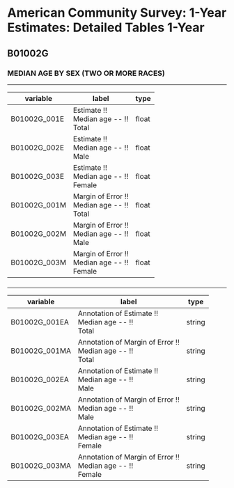# American Community Survey: 1-Year Estimates: Detailed Tables 1-Year

## B01002G

### MEDIAN AGE BY SEX (TWO OR MORE RACES)

___

| variable | label | type |
| ----- | ----- | ----- |
| B01002G_001E | Estimate !!<br>Median age -- !!<br>Total | float |
| B01002G_002E | Estimate !!<br>Median age -- !!<br>Male | float |
| B01002G_003E | Estimate !!<br>Median age -- !!<br>Female | float |
| B01002G_001M | Margin of Error !!<br>Median age -- !!<br>Total | float |
| B01002G_002M | Margin of Error !!<br>Median age -- !!<br>Male | float |
| B01002G_003M | Margin of Error !!<br>Median age -- !!<br>Female | float |
### 

___

| variable | label | type |
| ----- | ----- | ----- |
| B01002G_001EA | Annotation of Estimate !!<br>Median age -- !!<br>Total | string |
| B01002G_001MA | Annotation of Margin of Error !!<br>Median age -- !!<br>Total | string |
| B01002G_002EA | Annotation of Estimate !!<br>Median age -- !!<br>Male | string |
| B01002G_002MA | Annotation of Margin of Error !!<br>Median age -- !!<br>Male | string |
| B01002G_003EA | Annotation of Estimate !!<br>Median age -- !!<br>Female | string |
| B01002G_003MA | Annotation of Margin of Error !!<br>Median age -- !!<br>Female | string |


